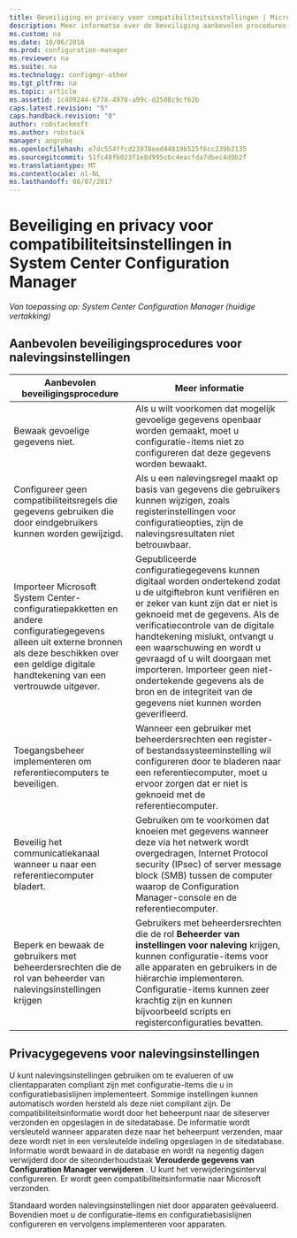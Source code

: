 ```yaml
---
title: Beveiliging en privacy voor compatibiliteitsinstellingen | Microsoft Docs
description: Meer informatie over de beveiliging aanbevolen procedures voor instellingen voor naleving in System Center Configuration Manager.
ms.custom: na
ms.date: 10/06/2016
ms.prod: configuration-manager
ms.reviewer: na
ms.suite: na
ms.technology: configmgr-other
ms.tgt_pltfrm: na
ms.topic: article
ms.assetid: 1c409244-6778-4970-a99c-d2508c9cf62b
caps.latest.revision: "5"
caps.handback.revision: "0"
author: robstackmsft
ms.author: robstack
manager: angrobe
ms.openlocfilehash: e7dc554ffcd23978eed44819b525f6cc239b2135
ms.sourcegitcommit: 51fc48fb023f1e8d995c6c4eacfda7dbec4d0b2f
ms.translationtype: MT
ms.contentlocale: nl-NL
ms.lasthandoff: 08/07/2017
---
```

# <a name="security-and-privacy-for-compliance-settings-in-system-center-configuration-manager"></a>Beveiliging en privacy voor compatibiliteitsinstellingen in System Center Configuration Manager

*Van toepassing op: System Center Configuration Manager (huidige vertakking)*


## <a name="security-best-practices-for-compliance-settings"></a>Aanbevolen beveiligingsprocedures voor nalevingsinstellingen  

|Aanbevolen beveiligingsprocedure|Meer informatie|  
|----------------------------|----------------------|  
|Bewaak gevoelige gegevens niet.|Als u wilt voorkomen dat mogelijk gevoelige gegevens openbaar worden gemaakt, moet u configuratie-items niet zo configureren dat deze gegevens worden bewaakt.|  
|Configureer geen compatibiliteitsregels die gegevens gebruiken die door eindgebruikers kunnen worden gewijzigd.|Als u een nalevingsregel maakt op basis van gegevens die gebruikers kunnen wijzigen, zoals registerinstellingen voor configuratieopties, zijn de nalevingsresultaten niet betrouwbaar.|  
|Importeer Microsoft System Center-configuratiepakketten en andere configuratiegegevens alleen uit externe bronnen als deze beschikken over een geldige digitale handtekening van een vertrouwde uitgever.|Gepubliceerde configuratiegegevens kunnen digitaal worden ondertekend zodat u de uitgiftebron kunt verifiëren en er zeker van kunt zijn dat er niet is geknoeid met de gegevens. Als de verificatiecontrole van de digitale handtekening mislukt, ontvangt u een waarschuwing en wordt u gevraagd of u wilt doorgaan met importeren. Importeer geen niet-ondertekende gegevens als de bron en de integriteit van de gegevens niet kunnen worden geverifieerd.|  
|Toegangsbeheer implementeren om referentiecomputers te beveiligen.|Wanneer een gebruiker met beheerdersrechten een register- of bestandssysteeminstelling wil configureren door te bladeren naar een referentiecomputer, moet u ervoor zorgen dat er niet is geknoeid met de referentiecomputer.|  
|Beveilig het communicatiekanaal wanneer u naar een referentiecomputer bladert.|Gebruiken om te voorkomen dat knoeien met gegevens wanneer deze via het netwerk wordt overgedragen, Internet Protocol security (IPsec) of server message block (SMB) tussen de computer waarop de Configuration Manager-console en de referentiecomputer.|  
|Beperk en bewaak de gebruikers met beheerdersrechten die de rol van beheerder van nalevingsinstellingen krijgen|Gebruikers met beheerdersrechten die de rol **Beheerder van instellingen voor naleving** krijgen, kunnen configuratie-items voor alle apparaten en gebruikers in de hiërarchie implementeren. Configuratie-items kunnen zeer krachtig zijn en kunnen bijvoorbeeld scripts en registerconfiguraties bevatten.|  

## <a name="privacy-information-for-compliance-settings"></a>Privacygegevens voor nalevingsinstellingen  
 U kunt nalevingsinstellingen gebruiken om te evalueren of uw clientapparaten compliant zijn met configuratie-items die u in configuratiebasislijnen implementeert. Sommige instellingen kunnen automatisch worden hersteld als deze niet compliant zijn. De compatibiliteitsinformatie wordt door het beheerpunt naar de siteserver verzonden en opgeslagen in de sitedatabase. De informatie wordt versleuteld wanneer apparaten deze naar het beheerpunt verzenden, maar deze wordt niet in een versleutelde indeling opgeslagen in de sitedatabase. Informatie wordt bewaard in de database en wordt na negentig dagen verwijderd door de siteonderhoudstaak **Verouderde gegevens van Configuration Manager verwijderen** . U kunt het verwijderingsinterval configureren. Er wordt geen compatibiliteitsinformatie naar Microsoft verzonden.  

 Standaard worden nalevingsinstellingen niet door apparaten geëvalueerd. Bovendien moet u de configuratie-items en configuratiebasislijnen configureren en vervolgens implementeren voor apparaten.  
